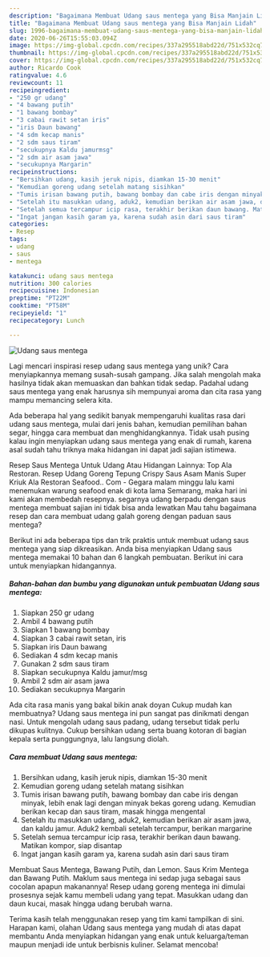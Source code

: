 ```yaml
---
description: "Bagaimana Membuat Udang saus mentega yang Bisa Manjain Lidah"
title: "Bagaimana Membuat Udang saus mentega yang Bisa Manjain Lidah"
slug: 1996-bagaimana-membuat-udang-saus-mentega-yang-bisa-manjain-lidah
date: 2020-06-26T15:55:03.094Z
image: https://img-global.cpcdn.com/recipes/337a295518abd22d/751x532cq70/udang-saus-mentega-foto-resep-utama.jpg
thumbnail: https://img-global.cpcdn.com/recipes/337a295518abd22d/751x532cq70/udang-saus-mentega-foto-resep-utama.jpg
cover: https://img-global.cpcdn.com/recipes/337a295518abd22d/751x532cq70/udang-saus-mentega-foto-resep-utama.jpg
author: Ricardo Cook
ratingvalue: 4.6
reviewcount: 11
recipeingredient:
- "250 gr udang"
- "4 bawang putih"
- "1 bawang bombay"
- "3 cabai rawit setan iris"
- "iris Daun bawang"
- "4 sdm kecap manis"
- "2 sdm saus tiram"
- "secukupnya Kaldu jamurmsg"
- "2 sdm air asam jawa"
- "secukupnya Margarin"
recipeinstructions:
- "Bersihkan udang, kasih jeruk nipis, diamkan 15-30 menit"
- "Kemudian goreng udang setelah matang sisihkan"
- "Tumis irisan bawang putih, bawang bombay dan cabe iris dengan minyak, lebih enak lagi dengan minyak bekas goreng udang. Kemudian berikan kecap dan saus tiram, masak hingga mengental"
- "Setelah itu masukkan udang, aduk2, kemudian berikan air asam jawa, dan kaldu jamur. Aduk2 kembali setelah tercampur, berikan margarine"
- "Setelah semua tercampur icip rasa, terakhir berikan daun bawang. Matikan kompor, siap disantap"
- "Ingat jangan kasih garam ya, karena sudah asin dari saus tiram"
categories:
- Resep
tags:
- udang
- saus
- mentega

katakunci: udang saus mentega 
nutrition: 300 calories
recipecuisine: Indonesian
preptime: "PT22M"
cooktime: "PT58M"
recipeyield: "1"
recipecategory: Lunch

---
```



![Udang saus mentega](https://img-global.cpcdn.com/recipes/337a295518abd22d/751x532cq70/udang-saus-mentega-foto-resep-utama.jpg)

Lagi mencari inspirasi resep udang saus mentega yang unik? Cara menyiapkannya memang susah-susah gampang. Jika salah mengolah maka hasilnya tidak akan memuaskan dan bahkan tidak sedap. Padahal udang saus mentega yang enak harusnya sih mempunyai aroma dan cita rasa yang mampu memancing selera kita.

Ada beberapa hal yang sedikit banyak mempengaruhi kualitas rasa dari udang saus mentega, mulai dari jenis bahan, kemudian pemilihan bahan segar, hingga cara membuat dan menghidangkannya. Tidak usah pusing kalau ingin menyiapkan udang saus mentega yang enak di rumah, karena asal sudah tahu triknya maka hidangan ini dapat jadi sajian istimewa.

Resep Saus Mentega Untuk Udang Atau Hidangan Lainnya: Top Ala Restoran. Resep Udang Goreng Tepung Crispy Saus Asam Manis Super Kriuk Ala Restoran Seafood.. Com - Gegara malam minggu lalu kami menemukan warung seafood enak di kota lama Semarang, maka hari ini kami akan membedah resepnya. segarnya udang berpadu dengan saus mentega membuat sajian ini tidak bisa anda lewatkan Mau tahu bagaimana resep dan cara membuat udang galah goreng dengan paduan saus mentega?


Berikut ini ada beberapa tips dan trik praktis untuk membuat udang saus mentega yang siap dikreasikan. Anda bisa menyiapkan Udang saus mentega memakai 10 bahan dan 6 langkah pembuatan. Berikut ini cara untuk menyiapkan hidangannya.

<!--inarticleads1-->

##### Bahan-bahan dan bumbu yang digunakan untuk pembuatan Udang saus mentega:

1. Siapkan 250 gr udang
1. Ambil 4 bawang putih
1. Siapkan 1 bawang bombay
1. Siapkan 3 cabai rawit setan, iris
1. Siapkan iris Daun bawang
1. Sediakan 4 sdm kecap manis
1. Gunakan 2 sdm saus tiram
1. Siapkan secukupnya Kaldu jamur/msg
1. Ambil 2 sdm air asam jawa
1. Sediakan secukupnya Margarin


Ada cita rasa manis yang bakal bikin anak doyan Cukup mudah kan membuatnya? Udang saus mentega ini pun sangat pas dinikmati dengan nasi. Untuk mengolah udang saus padang, udang tersebut tidak perlu dikupas kulitnya. Cukup bersihkan udang serta buang kotoran di bagian kepala serta punggungnya, lalu langsung diolah. 

<!--inarticleads2-->

##### Cara membuat Udang saus mentega:

1. Bersihkan udang, kasih jeruk nipis, diamkan 15-30 menit
1. Kemudian goreng udang setelah matang sisihkan
1. Tumis irisan bawang putih, bawang bombay dan cabe iris dengan minyak, lebih enak lagi dengan minyak bekas goreng udang. Kemudian berikan kecap dan saus tiram, masak hingga mengental
1. Setelah itu masukkan udang, aduk2, kemudian berikan air asam jawa, dan kaldu jamur. Aduk2 kembali setelah tercampur, berikan margarine
1. Setelah semua tercampur icip rasa, terakhir berikan daun bawang. Matikan kompor, siap disantap
1. Ingat jangan kasih garam ya, karena sudah asin dari saus tiram


Membuat Saus Mentega, Bawang Putih, dan Lemon. Saus Krim Mentega dan Bawang Putih. Maklum saus mentega ini sedap juga sebagai saus cocolan apapun makanannya! Resep udang goreng mentega ini dimulai prosesnya sejak kamu membeli udang yang tepat. Masukkan udang dan daun kucai, masak hingga udang berubah warna. 

Terima kasih telah menggunakan resep yang tim kami tampilkan di sini. Harapan kami, olahan Udang saus mentega yang mudah di atas dapat membantu Anda menyiapkan hidangan yang enak untuk keluarga/teman maupun menjadi ide untuk berbisnis kuliner. Selamat mencoba!
